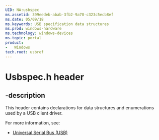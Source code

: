```yaml
---
UID: NA:usbspec
ms.assetid: 399eedeb-abab-3fb2-9a78-c323c5ecb8ef
ms.date: 05/09/18
ms.keywords: USB specification data structures
ms.prod: windows-hardware
ms.technology: windows-devices
ms.topic: portal
product:
-	Windows
tech.root: usbref
---
```


# Usbspec.h header


## -description


This header contains declarations for data structures and enumerations used by a USB client driver. 

For more information, see:

- [Universal Serial Bus (USB)](../_usbref/index.md)
